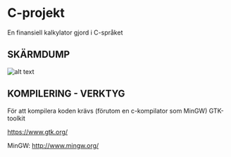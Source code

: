 # C-projekt
En finansiell kalkylator gjord i C-språket

## SKÄRMDUMP

![alt text](http://fininfo.se/images_/misc/bs.jpg)

## KOMPILERING - VERKTYG

För att kompilera koden krävs (förutom en c-kompilator som MinGW) GTK-toolkit

https://www.gtk.org/

MinGW: http://www.mingw.org/

